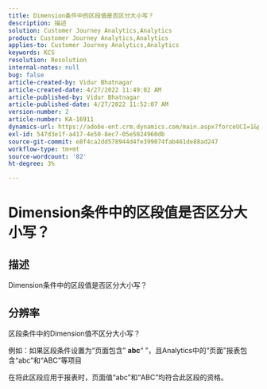 ```yaml
---
title: Dimension条件中的区段值是否区分大小写？
description: 描述
solution: Customer Journey Analytics,Analytics
product: Customer Journey Analytics,Analytics
applies-to: Customer Journey Analytics,Analytics
keywords: KCS
resolution: Resolution
internal-notes: null
bug: false
article-created-by: Vidur Bhatnagar
article-created-date: 4/27/2022 11:49:02 AM
article-published-by: Vidur Bhatnagar
article-published-date: 4/27/2022 11:52:07 AM
version-number: 2
article-number: KA-16911
dynamics-url: https://adobe-ent.crm.dynamics.com/main.aspx?forceUCI=1&pagetype=entityrecord&etn=knowledgearticle&id=8a150e03-20c6-ec11-a7b6-0022480a10ee
exl-id: 547d3e1f-a417-4e50-8ec7-05e5024960db
source-git-commit: e8f4ca2dd578944d4fe399074fab461de88ad247
workflow-type: tm+mt
source-wordcount: '82'
ht-degree: 3%

---
```


# Dimension条件中的区段值是否区分大小写？

## 描述


Dimension条件中的区段值是否区分大小写？


## 分辨率


区段条件中的Dimension值不区分大小写？

例如：如果区段条件设置为“页面包含” <b>abc</b>“ ”，且Analytics中的“页面”报表包含“abc”和“ABC”等项目

在将此区段应用于报表时，页面值“abc”和“ABC”均符合此区段的资格。
